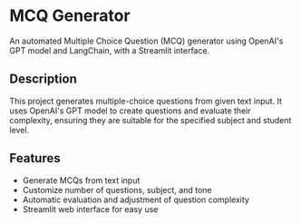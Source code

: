# MCQ Generator

An automated Multiple Choice Question (MCQ) generator using OpenAI's GPT model and LangChain, with a Streamlit interface.

## Description

This project generates multiple-choice questions from given text input. It uses OpenAI's GPT model to create questions and evaluate their complexity, ensuring they are suitable for the specified subject and student level.

## Features

- Generate MCQs from text input
- Customize number of questions, subject, and tone
- Automatic evaluation and adjustment of question complexity
- Streamlit web interface for easy use

